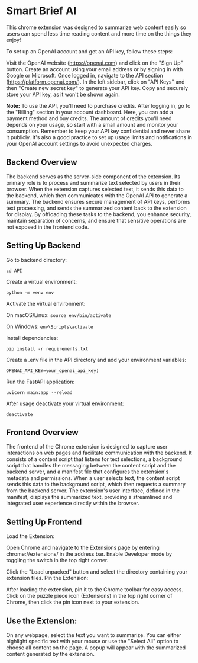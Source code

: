 # Smart Brief AI

This chrome extension was designed to summarize web content easily so users can spend less time
reading content and more time on the things they enjoy!

To set up an OpenAI account and get an API key, follow these steps:

Visit the OpenAI website (https://openai.com) and click on the "Sign Up" button.
Create an account using your email address or by signing in with Google or Microsoft.
Once logged in, navigate to the API section (https://platform.openai.com/).
In the left sidebar, click on "API Keys" and then "Create new secret key" to generate your API key.
Copy and securely store your API key, as it won't be shown again.

**Note:** To use the API, you'll need to purchase credits. After logging in, go to the "Billing" section in your
account dashboard. Here, you can add a payment method and buy credits. The amount of credits you'll need depends
on your usage, so start with a small amount and monitor your consumption. Remember to keep your API key confidential
and never share it publicly. It's also a good practice to set up usage limits and notifications in your OpenAI account
settings to avoid unexpected charges.

## Backend Overview

The backend serves as the server-side component of the extension. Its primary role is to process and summarize
text selected by users in their browser. When the extension captures selected text, it sends this data to the backend,
which then communicates with the OpenAI API to generate a summary. The backend ensures secure management of API keys,
performs text processing, and sends the summarized content back to the extension for display. By offloading these tasks
to the backend, you enhance security, maintain separation of concerns, and ensure that sensitive operations are not exposed
in the frontend code.

## Setting Up Backend

Go to backend directory:

`cd API`

Create a virtual environment:

`python -m venv env`

Activate the virtual environment:

On macOS/Linux:
`source env/bin/activate`

On Windows:
`env\Scripts\activate`

Install dependencies:

`pip install -r requirements.txt`

Create a .env file in the API directory and add your environment variables:

`OPENAI_API_KEY=your_openai_api_key)`

Run the FastAPI application:

`uvicorn main:app --reload`

After usage deactivate your virtual environment:

`deactivate`

## Frontend Overview

The frontend of the Chrome extension is designed to capture user interactions on web pages and facilitate communication
with the backend. It consists of a content script that listens for text selections, a background script that handles the
messaging between the content script and the backend server, and a manifest file that configures the extension's metadata
and permissions. When a user selects text, the content script sends this data to the background script, which then requests
a summary from the backend server. The extension's user interface, defined in the manifest, displays the summarized
text, providing a streamlined and integrated user experience directly within the browser.

## Setting Up Frontend

Load the Extension:

Open Chrome and navigate to the Extensions page by entering chrome://extensions/ in the address bar.
Enable Developer mode by toggling the switch in the top right corner.

Click the "Load unpacked" button and select the directory containing your extension files.
Pin the Extension:

After loading the extension, pin it to the Chrome toolbar for easy access. Click on the puzzle piece icon (Extensions) in the top right corner of Chrome, then click the pin icon next to your extension.

## Use the Extension:

On any webpage, select the text you want to summarize. You can either highlight specific text with your mouse or use the "Select All" option to choose all content on the page.
A popup will appear with the summarized content generated by the extension.
